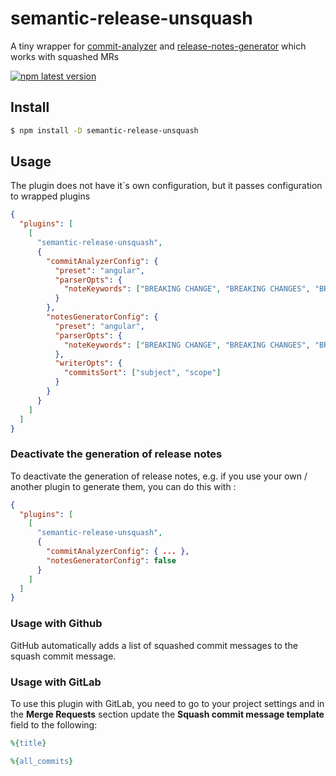 # **semantic-release-unsquash**

A tiny wrapper for [commit-analyzer](https://github.com/semantic-release/commit-analyzer) and [release-notes-generator](https://github.com/semantic-release/release-notes-generator) which works with squashed MRs

[![npm latest version](https://img.shields.io/npm/v/semantic-release-unsquash/latest.svg)](https://www.npmjs.com/package/semantic-release-unsquash)

## Install

```bash
$ npm install -D semantic-release-unsquash
```

## Usage

The plugin does not have it`s own configuration, but it passes configuration to wrapped plugins

```json
{
  "plugins": [
    [
      "semantic-release-unsquash",
      {
        "commitAnalyzerConfig": {
          "preset": "angular",
          "parserOpts": {
            "noteKeywords": ["BREAKING CHANGE", "BREAKING CHANGES", "BREAKING"]
          }
        },
        "notesGeneratorConfig": {
          "preset": "angular",
          "parserOpts": {
            "noteKeywords": ["BREAKING CHANGE", "BREAKING CHANGES", "BREAKING"]
          },
          "writerOpts": {
            "commitsSort": ["subject", "scope"]
          }
        }
      }
    ]
  ]
}
```

### Deactivate the generation of release notes

To deactivate the generation of release notes, e.g. if you use your own / another plugin to generate them, you can do this with :

```json
{
  "plugins": [
    [
      "semantic-release-unsquash",
      {
        "commitAnalyzerConfig": { ... },
        "notesGeneratorConfig": false
      }
    ]
  ]
}
```

### Usage with Github

GitHub automatically adds a list of squashed commit messages to the squash commit message.

### Usage with GitLab

To use this plugin with GitLab, you need to go to your project settings and in the **Merge Requests** section update the **Squash commit message template** field to the following:

```ruby
%{title}

%{all_commits}
```
